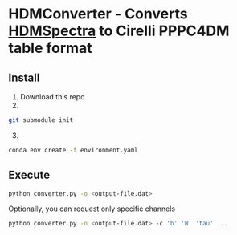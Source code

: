 # HDMConverter - Converts [HDMSpectra](https://github.com/nickrodd/HDMSpectra/tree/master) to Cirelli PPPC4DM table format

## Install
1. Download this repo
2. 
```bash
git submodule init
```
3.
```bash
conda env create -f environment.yaml
```

## Execute

```bash
python converter.py -o <output-file.dat>
```
Optionally, you can request only specific channels
```bash
python converter.py -o <output-file.dat> -c 'b' 'W' 'tau' ...
```
